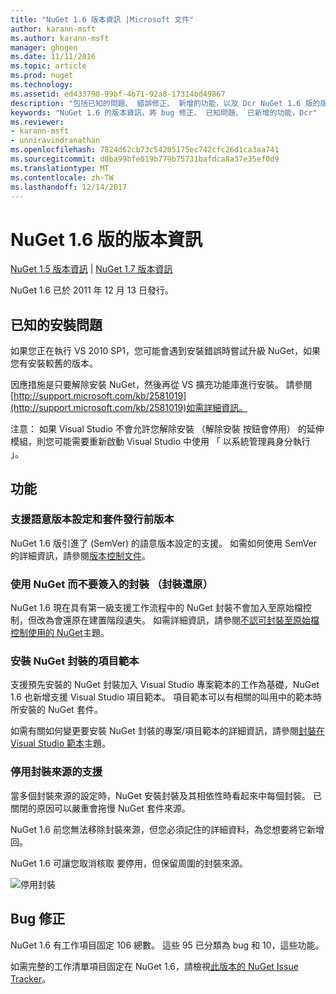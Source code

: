 ```yaml
---
title: "NuGet 1.6 版本資訊 |Microsoft 文件"
author: karann-msft
ms.author: karann-msft
manager: ghogen
ms.date: 11/11/2016
ms.topic: article
ms.prod: nuget
ms.technology: 
ms.assetid: ed433790-99bf-4b71-92a8-17314bd49867
description: "包括已知的問題、 錯誤修正、 新增的功能，以及 Dcr NuGet 1.6 版的版本資訊。"
keywords: "NuGet 1.6 的版本資訊，將 bug 修正、 已知問題、 已新增的功能，Dcr"
ms.reviewer:
- karann-msft
- unniravindranathan
ms.openlocfilehash: 7824d62cb73c54205175ec742cfc26d1ca3aa741
ms.sourcegitcommit: d0ba99bfe019b779b75731bafdca8a37e35ef0d9
ms.translationtype: MT
ms.contentlocale: zh-TW
ms.lasthandoff: 12/14/2017
---
```

 # <a name="nuget-16-release-notes"></a>NuGet 1.6 版的版本資訊

[NuGet 1.5 版本資訊](../release-notes/nuget-1.5.md) | [NuGet 1.7 版本資訊](../release-notes/nuget-1.7.md)

NuGet 1.6 已於 2011 年 12 月 13 日發行。

## <a name="known-installation-issue"></a>已知的安裝問題
如果您正在執行 VS 2010 SP1，您可能會遇到安裝錯誤時嘗試升級 NuGet，如果您有安裝較舊的版本。

因應措施是只要解除安裝 NuGet，然後再從 VS 擴充功能庫進行安裝。  請參閱[http://support.microsoft.com/kb/2581019](http://support.microsoft.com/kb/2581019)如需詳細資訊。

注意： 如果 Visual Studio 不會允許您解除安裝 （解除安裝 按鈕會停用） 的延伸模組，則您可能需要重新啟動 Visual Studio 中使用 「 以系統管理員身分執行 」。

## <a name="features"></a>功能

### <a name="support-for-semantic-versioning-and-prerelease-packages"></a>支援語意版本設定和套件發行前版本
NuGet 1.6 版引進了 (SemVer) 的語意版本設定的支援。 如需如何使用 SemVer 的詳細資訊，請參閱[版本控制文件](../create-packages/prerelease-packages.md)。

### <a name="using-nuget-without-checking-in-packages-package-restore"></a>使用 NuGet 而不要簽入的封裝 （封裝還原）
NuGet 1.6 現在具有第一級支援工作流程中的 NuGet 封裝不會加入至原始檔控制，但改為會還原在建置階段遺失。 如需詳細資訊，請參閱[不認可封裝至原始檔控制使用的 NuGet](../consume-packages/packages-and-source-control.md)主題。

### <a name="item-templates-that-install-nuget-packages"></a>安裝 NuGet 封裝的項目範本
支援預先安裝的 NuGet 封裝加入 Visual Studio 專案範本的工作為基礎，NuGet 1.6 也新增支援 Visual Studio 項目範本。 項目範本可以有相關的叫用中的範本時所安裝的 NuGet 套件。

如需有關如何變更要安裝 NuGet 封裝的專案/項目範本的詳細資訊，請參閱[封裝在 Visual Studio 範本](../visual-studio-extensibility/visual-studio-templates.md)主題。

### <a name="support-for-disabling-package-sources"></a>停用封裝來源的支援
當多個封裝來源的設定時，NuGet 安裝封裝及其相依性時看起來中每個封裝。 已關閉的原因可以嚴重會拖慢 NuGet 套件來源。

NuGet 1.6 前您無法移除封裝來源，但您必須記住的詳細資料，為您想要將它新增回。

NuGet 1.6 可讓您取消核取 要停用，但保留周圍的封裝來源。

![停用封裝](./media/package-source-with-disabled-source.png)

## <a name="bug-fixes"></a>Bug 修正
NuGet 1.6 有工作項目固定 106 總數。 這些 95 已分類為 bug 和 10，這些功能。

如需完整的工作清單項目固定在 NuGet 1.6，請檢視[此版本的 NuGet Issue Tracker](http://nuget.codeplex.com/workitem/list/advanced?keyword=&status=Closed&type=All&priority=All&release=NuGet%201.6&assignedTo=All&component=All&sortField=Votes&sortDirection=Descending&page=0)。
